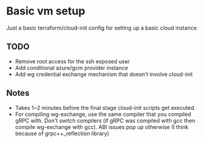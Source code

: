 # Basic vm setup
Just a basic terraform/cloud-init config for setting up a basic cloud instance

## TODO
- Remove root access for the ssh exposed user
- Add conditional azure/gcm provider instance
- Add wg credential exchange mechanism that doesn't involve cloud-init

## Notes
- Takes 1~2 minutes before the final stage cloud-init scripts get executed.
- For compiling wg-exchange, use the same compiler that you compiled gRPC with. Don't switch compilers (if gRPC was compiled with gcc then compile wg-exchange with gcc). ABI issues pop up otherwise (I think because of grpc++_reflection library)
